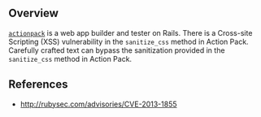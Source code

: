 ## Overview
[`actionpack`](https://rubygems.org/gems/actionpack) is a web app builder and tester on Rails.
There is a Cross-site Scripting (XSS) vulnerability in the `sanitize_css` method in Action Pack. Carefully crafted text can bypass the sanitization provided in the `sanitize_css` method in Action Pack.

## References
- http://rubysec.com/advisories/CVE-2013-1855
